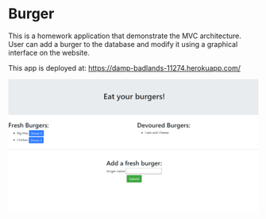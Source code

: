 # Burger

This is a homework application that demonstrate the MVC architecture.
User can add a burger to the database and modify it using a graphical interface on the website.

This app is deployed at: https://damp-badlands-11274.herokuapp.com/

![cover](./assets/cover.png)
